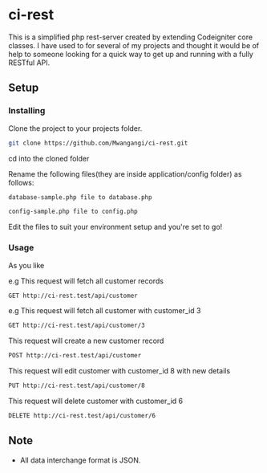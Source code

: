 # ci-rest

This is a simplified php rest-server created by extending Codeigniter core classes. 
I have used to for several of my projects and thought it would be of help to someone looking for a quick way to get up and running with a fully RESTful API.

## Setup

### Installing

Clone the project to your projects folder.
```sh
git clone https://github.com/Mwangangi/ci-rest.git
```
cd into the cloned folder

Rename the following files(they are inside application/config folder) as follows:

```sh
database-sample.php file to database.php

config-sample.php file to config.php
```

Edit the files to suit your environment setup and you're set to go!

### Usage
As you like

e.g 
This request will fetch all customer records
```sh
GET http://ci-rest.test/api/customer
```

e.g 
This request will fetch all customer with customer_id 3
```sh
GET http://ci-rest.test/api/customer/3
```

This request will create a new customer record
```sh
POST http://ci-rest.test/api/customer
```

This request will edit customer with customer_id 8 with new details 
```sh
PUT http://ci-rest.test/api/customer/8
```

This request will delete customer with customer_id 6
```sh
DELETE http://ci-rest.test/api/customer/6
```

## Note

* All data interchange format is JSON.
